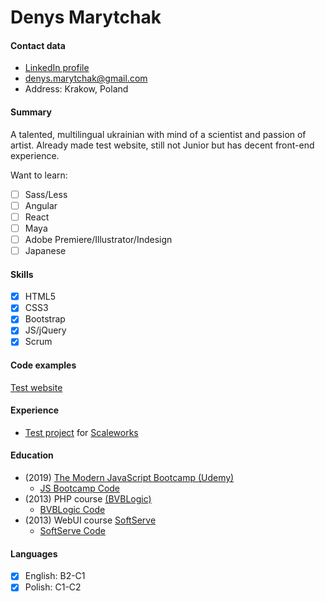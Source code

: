 # Denys Marytchak

#### Contact data 
- [LinkedIn profile](https://www.linkedin.com/in/denys-marytchak-a7903367/) 
- [denys.marytchak@gmail.com](mailto:contact@osf-global.com) 
- Address: Krakow, Poland

#### Summary 
A talented, multilingual ukrainian with mind of a scientist and passion of artist. Already made test website, still not Junior but has decent front-end experience.

Want to learn:
 - [ ] Sass/Less
 - [ ] Angular
 - [ ] React
 - [ ] Maya
 - [ ] Adobe Premiere/Illustrator/Indesign
 - [ ] Japanese

#### Skills
- [x] HTML5
- [x] CSS3
- [x] Bootstrap
- [x] JS/jQuery
- [x] Scrum

#### Code examples
[Test website](https://fervent-mayer-af8a11.netlify.com/)

#### Experience
- [Test project](https://github.com/SonOfGlory/Scaleworks) for [Scaleworks](https://scaleworks.com/)

#### Education
* (2019) [The Modern JavaScript Bootcamp (Udemy)](https://www.udemy.com/course/modern-javascript/) 
    * [JS Bootcamp Code](https://github.com/SonOfGlory/Andrew-Mead-udemy.com-)
* (2013) PHP course [(BVBLogic)](https://bvblogic.com/) 
    * [BVBLogic Code](https://github.com/SonOfGlory/denys.marytchak/tree/master/BVB%20test%20site)
* (2013) WebUI course [SoftServe](https://www.softserveinc.com/en-us/) 
    * [SoftServe Code](https://github.com/SonOfGlory/denys.marytchak)

#### Languages
- [x] English: B2-C1
- [x] Polish:  C1-C2
